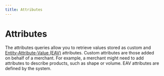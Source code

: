 ```yaml
---
title: Attributes
---
```


# Attributes

The attributes queries allow you to retrieve values stored as custom and [Entity-Attribute-Value (EAV)](https://developer.adobe.com/commerce/php/development/components/attributes/) attributes. Custom attributes are those added on behalf of a merchant. For example, a merchant might need to add attributes to describe products, such as shape or volume. EAV attributes are defined by the system.
